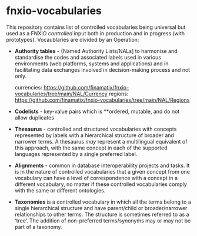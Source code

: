 # fnxio-vocabularies
This repository contains list of controlled vocabularies being universal but used as a FNXIO *controlled* input both in production and in progress (with prototypes).
Vocaublaries are divided by an Operation:

- **Authority tables** - {Named Authority Lists/NALs] to harmonise and standardise the codes and associated labels used in various environments (web platforms, systems and applications) and in facilitating data exchanges involved in decision-making process and not only.

  currencies:   https://github.com/finamatix/fnxio-vocabularies/tree/main/NAL/Currency
  regions: https://github.com/finamatix/fnxio-vocabularies/tree/main/NAL/Regions
  
- **Codelists** - key-value pairs which is **ordered, mutable, and do not allow duplicates
  
- **Thesaurus** - controlled and structured vocabularies with concepts represented by labels with a hierarchical structure of broader and narrower terms. A thesaurus *may* represent a multilingual equivalent of this approach, with the same concept in each of the supported languages represented by a single preferred label.
  
- **Alignments** - common in database interoperability projects and tasks. It is in the nature of controlled vocabularies that a given concept from one vocabulary can have a level of correspondence with a concept in a different vocabulary, no matter if these controlled vocabularies comply with the same or different ontologies.
  
- **Taxonomies** is a controlled vocabulary in which all the terms belong to a single hierarchical structure and have parent/child or broader/narrower relationships to other terms. The structure is sometimes referred to as a ‘tree’. The addition of non-preferred terms/synonyms may or may not be part of a taxonomy.
